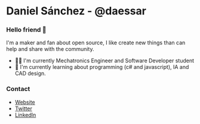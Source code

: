 # Daniel Sánchez - @daessar 
### Hello friend 👋
<!--
**daessar/daessar** is a ✨ _special_ ✨ repository because its `README.md` (this file) appears on your GitHub profile.

Here are some ideas to get you started:

- 🔭 I’m currently working on ...
- 🌱 I’m currently learning ...
- 👯 I’m looking to collaborate on ...
- 🤔 I’m looking for help with ...
- 💬 Ask me about ...
- 📫 How to reach me: ...
- 😄 Pronouns: ...
- ⚡ Fun fact: ...
-->
I'm a maker and fan about open source, I like create new things than can help and share with the community.
- 👨‍🎓 I'm currently Mechatronics Engineer and Software Developer student
- 🌱 I'm currently learning about programming (c# and javascript), IA and CAD design.

### Contact
- [Website](https://daessar.com/)
- [Twitter](https://twitter.com/daessaar)
- [LinkedIn](https://www.linkedin.com/in/danielsanchezdev/)
